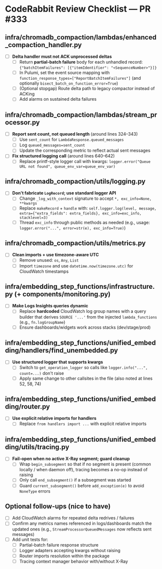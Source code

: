 # CodeRabbit Review Checklist — PR #333

## infra/chromadb_compaction/lambdas/enhanced_compaction_handler.py

- [ ] **Delta handler must not ACK unprocessed deltas**
  - [ ] Return **partial-batch failure** body for each unhandled record:
    `{"batchItemFailures": [{"itemIdentifier": "<SequenceNumber>"}]}`
  - [ ] In Pulumi, set the event source mapping with
    `function_response_types=["ReportBatchItemFailures"]` (and optionally `bisect_batch_on_function_error=True`)
  - [ ] (Optional stopgap) Route delta path to legacy compactor instead of ACKing
  - [ ] Add alarms on sustained delta failures

## infra/chromadb_compaction/lambdas/stream_processor.py

- [ ] **Report sent count, not queued length** (around lines 324–343)
  - [ ] Use `sent_count` for `LambdaResponse.queued_messages`
  - [ ] Log `queued_messages=sent_count`
  - [ ] Update the corresponding metric to reflect actual sent messages

- [ ] **Fix structured logging call** (around lines 640–642)
  - [ ] Replace printf-style logger call with kwargs:
    `logger.error("Queue URL not found", queue_env_var=queue_env_var)`

## infra/chromadb_compaction/utils/logging.py

- [ ] **Don't fabricate `LogRecord`; use standard logger API**
  - [ ] Change `_log_with_context` signature to accept `*, exc_info=None, **kwargs`
  - [ ] Replace `makeRecord` + `handle` with:
    `self.logger.log(level, message, extra={"extra_fields": extra_fields}, exc_info=exc_info, stacklevel=3)`
  - [ ] Thread `exc_info` through public methods as needed (e.g., usage: `logger.error("...", error=str(e), exc_info=True)`)

## infra/chromadb_compaction/utils/metrics.py

- [ ] **Clean imports + use timezone-aware UTC**
  - [ ] Remove unused: `os`, `Any`, `List`
  - [ ] Import `timezone` and use `datetime.now(timezone.utc)` for CloudWatch timestamps

## infra/embedding_step_functions/infrastructure.py (+ components/monitoring.py)

- [ ] **Make Logs Insights queries dynamic**
  - [ ] Replace **hardcoded** CloudWatch log group names with a query builder that derives `SOURCE '...'` from the injected `lambda_functions` (e.g., `fn.logGroupName`)
  - [ ] Ensure dashboards/widgets work across stacks (dev/stage/prod)

## infra/embedding_step_functions/unified_embedding/handlers/find_unembedded.py

- [ ] **Use structured logger that supports kwargs**
  - [ ] Switch to `get_operation_logger` so calls like `logger.info("...", count=...)` don't raise
  - [ ] Apply same change to other callsites in the file (also noted at lines 52, 58, 74)

## infra/embedding_step_functions/unified_embedding/router.py

- [ ] **Use explicit relative imports for handlers**
  - [ ] Replace `from handlers import ...` with explicit relative imports

## infra/embedding_step_functions/unified_embedding/utils/tracing.py

- [ ] **Fail-open when no active X-Ray segment; guard cleanup**
  - [ ] Wrap `begin_subsegment` so that if no segment is present (common locally / when daemon off), tracing becomes a no-op instead of raising
  - [ ] Only call `end_subsegment()` if a subsegment was started
  - [ ] Guard `current_subsegment()` before `add_exception(e)` to avoid `NoneType` errors

## Optional follow-ups (nice to have)

- [ ] Add CloudWatch alarms for repeated delta redrives / failures
- [ ] Confirm any metrics names referenced in logs/dashboards match the updated ones (e.g., `StreamProcessorQueuedMessages` now reflects sent messages)
- [ ] Add unit tests for:
  - [ ] Partial-batch failure response structure
  - [ ] Logger adapters accepting kwargs without raising
  - [ ] Router imports resolution within the package
  - [ ] Tracing context manager behavior with/without X-Ray